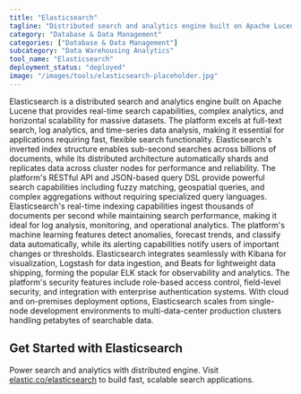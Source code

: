 ```yaml
---
title: "Elasticsearch"
tagline: "Distributed search and analytics engine built on Apache Lucene"
category: "Database & Data Management"
categories: ["Database & Data Management"]
subcategory: "Data Warehousing Analytics"
tool_name: "Elasticsearch"
deployment_status: "deployed"
image: "/images/tools/elasticsearch-placeholder.jpg"
---
```

Elasticsearch is a distributed search and analytics engine built on Apache Lucene that provides real-time search capabilities, complex analytics, and horizontal scalability for massive datasets. The platform excels at full-text search, log analytics, and time-series data analysis, making it essential for applications requiring fast, flexible search functionality. Elasticsearch's inverted index structure enables sub-second searches across billions of documents, while its distributed architecture automatically shards and replicates data across cluster nodes for performance and reliability. The platform's RESTful API and JSON-based query DSL provide powerful search capabilities including fuzzy matching, geospatial queries, and complex aggregations without requiring specialized query languages. Elasticsearch's real-time indexing capabilities ingest thousands of documents per second while maintaining search performance, making it ideal for log analysis, monitoring, and operational analytics. The platform's machine learning features detect anomalies, forecast trends, and classify data automatically, while its alerting capabilities notify users of important changes or thresholds. Elasticsearch integrates seamlessly with Kibana for visualization, Logstash for data ingestion, and Beats for lightweight data shipping, forming the popular ELK stack for observability and analytics. The platform's security features include role-based access control, field-level security, and integration with enterprise authentication systems. With cloud and on-premises deployment options, Elasticsearch scales from single-node development environments to multi-data-center production clusters handling petabytes of searchable data.

## Get Started with Elasticsearch

Power search and analytics with distributed engine. Visit [elastic.co/elasticsearch](https://www.elastic.co/elasticsearch) to build fast, scalable search applications.
